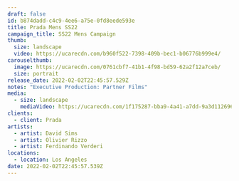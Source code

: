 ```yaml
---
draft: false
id: b874dadd-c4c9-4ee6-a75e-0fd8eede593e
title: Prada Mens SS22
campaign_title: SS22 Mens Campaign
thumb:
  size: landscape
  video: https://ucarecdn.com/b960f522-7398-409b-bec1-b06776b999e4/
carouselthumb:
  image: https://ucarecdn.com/0761cbf7-41b1-4f98-bd59-62a2f12a7ceb/
  size: portrait
release_date: 2022-02-02T22:45:57.529Z
notes: "Executive Production: Partner Films"
media:
  - size: landscape
    mediaVideo: https://ucarecdn.com/1f175287-bba9-4a41-a7dd-9a3d112696c7/
clients:
  - client: Prada
artists:
  - artist: David Sims
  - artist: Olivier Rizzo
  - artist: Ferdinando Verderi
locations:
  - location: Los Angeles
date: 2022-02-02T22:45:57.539Z
---
```

